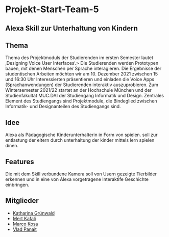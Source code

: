 # Projekt-Start-Team-5

## Alexa Skill zur Unterhaltung von Kindern

## Thema 

Thema des Projektmoduls der Studierenden im ersten Semester lautet ‚Designing Voice User Interfaces‘.> 
Die Studierenden werden Prototypen bauen, mit denen Menschen per Sprache interagieren.
Die Ergebnisse der studentischen Arbeiten möchten wir am 10. Dezember 2021 zwischen 15 und 16:30 Uhr Interessierten präsentieren und einladen die Voice Apps (Sprachanwendungen) der Studierenden interaktiv auszuprobieren.
Zum Wintersemester 2021/22 startet an der Hochschule München und der Studienfakultät MUC.DAI der Studiengang Informatik und Design. 
Zentrales Element des Studiengangs sind Projektmodule, die Bindeglied zwischen Informatik- und Designanteilen des Studiengangs sind.

## Idee

Alexa als Pädagogische Kinderunterhalterin in Form von spielen.
soll zur entlastung der eltern durch unterhaltung der kinder mittels lern spielen dinen.


## Features

Die mit dem Skill verbundene Kamera soll von Usern gezeigte Tierbilder erkennen und in eine von Alexa vorgetragene Interaktife Geschichte einbringen.



## Mitglieder

- [Katharina Grünwald](https://github.com/kgruenwa)
- [Mert Kafali](https://github.com/mrtkfl)
- [Marco Kosa](https://github.com/Gipliz)
- [Vlad Panait](https://github.com/VladP27)

